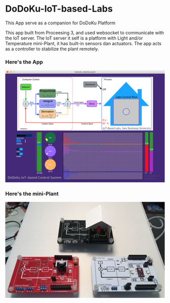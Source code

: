 # DoDoKu-IoT-based-Labs
This App serve as a companion for DoDoKu Platform

This app built from Proceesing 3, and used websocket to communicate with the IoT server. The IoT server it self is a platform with Light and/or Temperature mini-Plant, it has built-in sensors dan actuators. The app acts as a controller to stabilize the plant remotely.

### Here's the App  
![alt text]( https://github.com/PedroJoTe/DoDoKu-IoT-based-Labs/blob/master/Pictures/Apps1.png)

### Here's the mini-Plant
![alt text](https://github.com/PedroJoTe/DoDoKu-IoT-based-Labs/blob/master/Pictures/mini-Plant.png)
